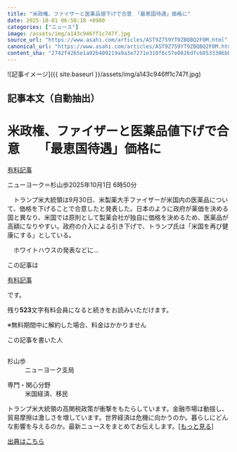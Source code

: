 ```yaml
---
title: "米政権、ファイザーと医薬品値下げで合意 「最恵国待遇」価格に"
date: 2025-10-01 06:50:18 +0900
categories: ["ニュース"]
image: /assets/img/a143c946ff1c747f.jpg
source_url: "https://www.asahi.com/articles/AST9Z759YT9ZBQBQ2F0M.html"
canonical_url: "https://www.asahi.com/articles/AST9Z759YT9ZBQBQ2F0M.html"
content_sha: "2742f4265e1a02b409219a9a3e7271e310f6c57e0826dfc68533386bb9f0915a"
---
```


![記事イメージ]({{ site.baseurl }}/assets/img/a143c946ff1c747f.jpg)

## 記事本文（自動抽出）
<div><main role="main" id="main"><p></p><div class="y_Qv3"><h1>米政権、ファイザーと医薬品値下げで合意　　「最恵国待遇」価格に</h1><div class="mhPng"><p><span class="fNPYU Q_Shz"><a href="//www.asahi.com/news/gold.html?iref=com_gold">有料記事</a></span></p><span class="H8KYB">ニューヨーク＝杉山歩</span><span class="UDj4P"><time datetime="2025-09-30T21:50:18.000Z">2025年10月1日 6時50分</time></span></div></div><p id="gsm_above_SnsUtilityArea"></p><p x-component-name="CommentHeadline" x-component-data='{"commentCount":0,"commentators":[],"mode":"pc"}'></p><div class="nfyQp"><p>　トランプ米大統領は9月30日、米製薬大手ファイザーが米国内の医薬品について、価格を下げることで合意したと発表した。日本のように政府が薬価を決める国と異なり、米国では原則として製薬会社が独自に価格を決めるため、医薬品が高額になりやすい。政府の介入による引き下げで、トランプ氏は「米国を再び健康にする」としている。</p><p class="Lujdo">　ホワイトハウスの発表などに…</p></div><p></p><div class="NbZMW"><div class="PxAm1"><p>この記事は</p><img src="//www.asahicom.jp/images/icon_key_gold.png" alt><a href="//www.asahi.com/news/gold.html?iref=com_1kiji_g_0">有料記事</a><p>です。</p><span class="Zgt88">残り<b>523</b>文字</span><span class="hideFromApp">有料会員になると続きをお読みいただけます。</span></div><p class="eQShK">※無料期間中に解約した場合、料金はかかりません</p></div><div x-component-name="WriterProfile" x-component-data='{"writerProfile":{"writerProfileList":[{"name":"杉山歩","code":"e5828f1d5b5a116d8a51df84238e7077ee904a3a8fd34df9df872e9d964a1496","department":"ニューヨーク支局","role":"","specialtyAndInterest":"米国経済、移民","isFollowed":false,"introduction":"静岡県出身。2017年に入社し、熊本、新潟、東京経済部で勤務しました。経済部では、総務省・通信、電機、金融業界を担当。25年春から、ニューヨーク支局で主に米国の経済を取材しています。","iconImageUrl":"https://profile-image.kraken.asahi.com/e5828f1d5b5a116d8a51df84238e7077ee904a3a8fd34df9df872e9d964a1496","canSendFanLetter":true}],"isWriterFollowAvailableMember":false},"isFreeArea":true}'><div id="writerProfile" class="yT62y"><p class="FPrYd">この記事を書いた人</p><div class="jdPPS"><div class="zRkIz"><a href="/reporter-bio/e5828f1d5b5a116d8a51df84238e7077ee904a3a8fd34df9df872e9d964a1496?iref=article_reporter_profile" class="CES5K"></a><div class="iKuvI"><figure class="BKNFc"><img src="https://profile-image.kraken.asahi.com/e5828f1d5b5a116d8a51df84238e7077ee904a3a8fd34df9df872e9d964a1496" alt></figure><dl class="WptL0"><dt>杉山歩</dt><dd>ニューヨーク支局</dd></dl></div><dl class="PXedm"><dt>専門・関心分野</dt><dd>米国経済、移民</dd></dl></div></div></div></div><p x-component-name="ArticleCommentList" x-component-data='{"commentCount":0,"commentList":[],"shareUrlBase":"https://www.asahi.com/articles/AST9Z759YT9ZBQBQ2F0M.html","articleId":"AST9Z759YT9ZBQBQ2F0M","commentIdParam":"","equalCommentIdIndex":-1,"isAuthorized":false,"isFreePlan":false,"isPaidMember":false,"isPresent":false,"isHazard":false,"freeUrlBase":"//www.asahi.com","digitalUrlBase":"//digital.asahi.com"}'></p><div class="GA13d"><div class="eGTLS"><p>トランプ米大統領の高関税政策が衝撃をもたらしています。金融市場は動揺し、貿易摩擦は激しさを増しています。世界経済は危機に向かうのか。暮らしにどんな影響を与えるのか。最新ニュースをまとめてお伝えします。[<a href="https://www.asahi.com/topics/AP-d3be69f4-8afd-485b-9b6f-99cec23e7ed1/?iref=kijishita_link">もっと見る</a>]</p></div></div></main></div>

[出典はこちら](https://www.asahi.com/articles/AST9Z759YT9ZBQBQ2F0M.html)
